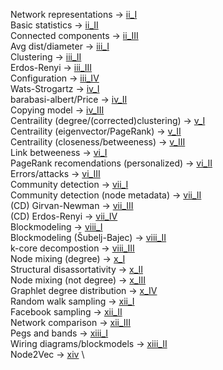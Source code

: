 Network representations -> [ii_I](ii_I_solution.ipynb) \
Basic statistics -> [ii_II](ii_II_solution.ipynb) \
Connected components -> [ii_III](ii_III_solution.ipynb) \
Avg dist/diameter -> [iii_I](iii_I_solution.ipynb) \
Clustering -> [iii_II](iii_II_solution.ipynb) \
Erdos-Renyi -> [iii_III](iii_III_solution.ipynb) \
Configuration -> [iii_IV](iii_IV_solution.ipynb) \
Wats-Strogartz -> [iv_I](iv_I_solution.ipynb) \
barabasi-albert/Price -> [iv_II](iv_II_solution.ipynb) \
Copying model -> [iv_III](iv_III_solution.ipynb) \
Centraility (degree/(corrected)clustering) -> [v_I](v_I_solution.ipynb) \
Centraility (eigenvector/PageRank) -> [v_II](v_II_solution.ipynb) \
Centraility (closeness/betweeness) -> [v_III](v_III_solution.ipynb) \
Link betweeness -> [vi_I](vi_I_solution.ipynb) \
PageRank recomendations (personalized) -> [vi_II](vi_II_solution.ipynb) \
Errors/attacks -> [vi_III](vi_III_solution.ipynb) \
Community detection -> [vii_I](vii_I_solution.ipynb) \
Community detection (node metadata) -> [vii_II](vii_II_solution.ipynb) \
(CD) Girvan-Newman -> [vii_III](vii_III_solution.ipynb) \
(CD) Erdos-Renyi -> [vii_IV](vii_IV_solution.ipynb) \
Blockmodeling -> [viii_I](viii_I_solution.ipynb) \
Blockmodeling (Šubelj-Bajec) -> [viii_II](viii_II_solution.ipynb) \
k-core decompostion -> [viii_III](viii_III_solution.ipynb) \
Node mixing (degree) -> [x_I](x_I_solution.ipynb) \
Structural disassortativity -> [x_II](x_II_solution.ipynb) \
Node mixing (not degree) -> [x_III](x_III_solution.ipynb) \
Graphlet degree distribution -> [x_IV](x_IV_solution.ipynb) \
Random walk sampling -> [xii_I](xii_I_solution.ipynb) \
Facebook sampling -> [xii_II](xii_II_solution.ipynb) \
Network comparison -> [xii_III](xii_III_solution.ipynb) \
Pegs and bands -> [xiii_I](xiii_I_solution.ipynb) \
Wiring diagrams/blockmodels -> [xiii_II](xiii_II_solution.ipynb) \
Node2Vec -> [xiv](xiv.py) \
